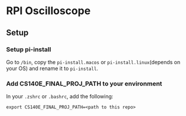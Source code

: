 # RPI Oscilloscope

## Setup

### Setup pi-install
Go to `/bin`, copy the `pi-install.macos` or `pi-install.linux`(depends on your OS) and rename it to `pi-install`.

### Add CS140E_FINAL_PROJ_PATH to your environment
In your `.zshrc` or `.bashrc`, add the following:
```
export CS140E_FINAL_PROJ_PATH=<path to this repo>
```